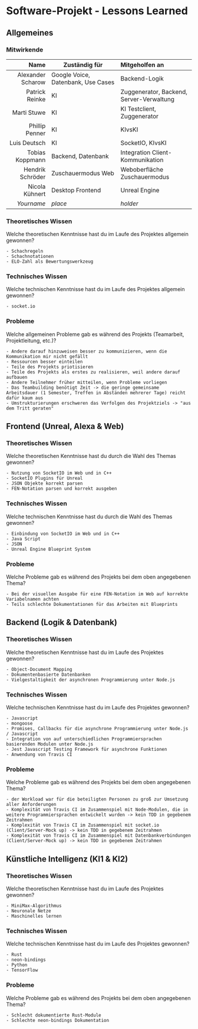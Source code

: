 # Software-Projekt - Lessons Learned

## Allgemeines

### Mitwirkende

Name              | Zuständig für                      | Mitgeholfen an                           |
-----------------:|------------------------------------|:-----------------------------------------|
Alexander Scharow | Google Voice, Datenbank, Use Cases | Backend-Logik                            |
Patrick Reinke    | KI                                 | Zuggenerator, Backend, Server-Verwaltung |
Marti Stuwe       | KI                                 | KI Testclient, Zuggenerator              |
Phillip Penner    | KI                                 | KIvsKI                                   |
Luis Deutsch      | KI                                 | SocketIO, KIvsKI                         |
Tobias Koppmann   | Backend, Datenbank                 | Integration Client-Kommunikation         |
Hendrik Schröder  | Zuschauermodus Web				         | Weboberfläche Zuschauermodus             |
Nicola Kühnert    | Desktop Frontend                   | Unreal Engine
_Yourname_        | _place_                            | _holder_                                 |

### Theoretisches Wissen
Welche theoretischen Kenntnisse hast du im Laufe des Projektes allgemein gewonnen?

```
- Schachregeln
- Schachnotationen
- ELO-Zahl als Bewertungswerkzeug
```

### Technisches Wissen
Welche technischen Kenntnisse hast du im Laufe des Projektes allgemein gewonnen?

```
- socket.io
```

### Probleme
Welche allgemeinen Probleme gab es während des Projekts (Teamarbeit, Projektleitung, etc.)?

```
- Andere darauf hinzuweisen besser zu kommunizieren, wenn die Kommunikation mir nicht gefällt
- Ressourcen besser einteilen
- Teile des Projekts priotisieren
- Teile des Projekts als erstes zu realisieren, weil andere darauf aufbauen
- Andere Teilnehmer früher mitteilen, wenn Probleme vorliegen
- Das Teambuilding benötigt Zeit -> die geringe gemeinsame Arbeitsdauer (1 Semester, Treffen in Abständen mehrerer Tage) reicht dafür kaum aus
- Umstrukturierungen erschweren das Verfolgen des Projektziels -> "aus dem Tritt geraten"
```

## Frontend (Unreal, Alexa & Web)

### Theoretisches Wissen
Welche theoretischen Kenntnisse hast du durch die Wahl des Themas gewonnen?

```
- Nutzung von SocketIO im Web und in C++
- SocketIO Plugins für Unreal
- JSON Objekte korrekt parsen
- FEN-Notation parsen und korrekt ausgeben
```

### Technisches Wissen
Welche technischen Kenntnisse hast du durch die Wahl des Themas gewonnen?

```
- Einbindung von SocketIO im Web und in C++
- Java Script
- JSON
- Unreal Engine Blueprint System
```

### Probleme
Welche Probleme gab es während des Projekts bei dem oben angegebenen Thema?

```
- Bei der visuellen Ausgabe für eine FEN-Notation im Web auf korrekte Variabelnamen achten
- Teils schlechte Dokumentationen für das Arbeiten mit Blueprints
```

## Backend (Logik & Datenbank)

### Theoretisches Wissen
Welche theoretischen Kenntnisse hast du im Laufe des Projektes gewonnen?

```
- Object-Document Mapping
- Dokumentenbasierte Datenbanken
- Vielgestaltigkeit der asynchronen Programmierung unter Node.js
```

### Technisches Wissen
Welche technischen Kenntnisse hast du im Laufe des Projektes gewonnen?

```
- Javascript
- mongoose
- Promises, Callbacks für die asynchrone Programmierung unter Node.js / Javascript
- Integration von auf unterschiedlichen Programmiersprachen basierenden Modulen unter Node.js
- Jest Javascript Testing Framework für asynchrone Funktionen
- Anwendung von Travis CI
```

### Probleme
Welche Probleme gab es während des Projekts bei dem oben angegebenen Thema?

```
- der Workload war für die beteiligten Personen zu groß zur Umsetzung aller Anforderungen
- Komplexität von Travis CI im Zusammenspiel mit Node-Modulen, die in weitere Programmiersprachen entwickelt wurden -> kein TDD in gegebenem Zeitrahmen
- Komplexität von Travis CI im Zusammenspiel mit socket.io (Client/Server-Mock up) -> kein TDD in gegebenem Zeitrahmen
- Komplexität von Travis CI im Zusammenspiel mit Datenbankverbindungen (Client/Server-Mock up) -> kein TDD in gegebenem Zeitrahmen
```

## Künstliche Intelligenz (KI1 & KI2)

### Theoretisches Wissen
Welche theoretischen Kenntnisse hast du im Laufe des Projektes gewonnen?

```
- MiniMax-Algorithmus
- Neuronale Netze
- Maschinelles lernen
```

### Technisches Wissen
Welche technischen Kenntnisse hast du im Laufe des Projektes gewonnen?

```
- Rust
- neon-bindings
- Python
- TensorFlow
```

### Probleme
Welche Probleme gab es während des Projekts bei dem oben angegebenen Thema?

```
- Schlecht dokumentierte Rust-Module
- Schlechte neon-bindings Dokumentation
```
